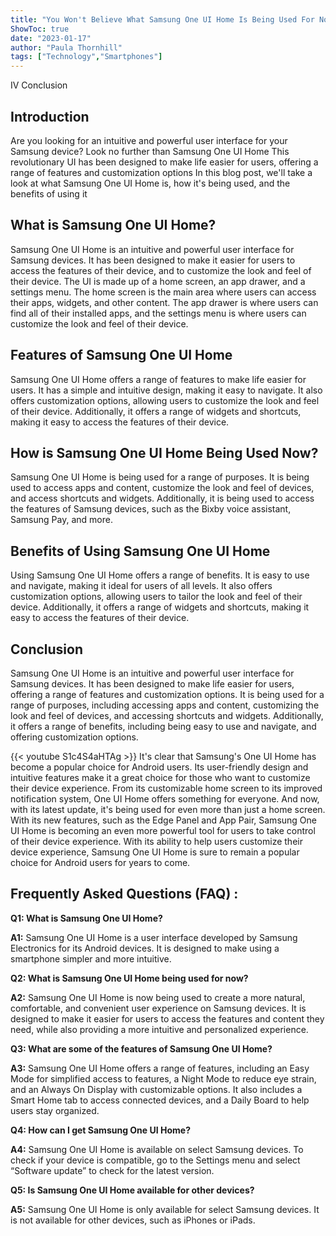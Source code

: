 ```yaml
---
title: "You Won't Believe What Samsung One UI Home Is Being Used For Now!"
ShowToc: true 
date: "2023-01-17"
author: "Paula Thornhill" 
tags: ["Technology","Smartphones"]
---
```

IV Conclusion

## Introduction

Are you looking for an intuitive and powerful user interface for your Samsung device? Look no further than Samsung One UI Home This revolutionary UI has been designed to make life easier for users, offering a range of features and customization options In this blog post, we'll take a look at what Samsung One UI Home is, how it's being used, and the benefits of using it 

## What is Samsung One UI Home?

Samsung One UI Home is an intuitive and powerful user interface for Samsung devices. It has been designed to make it easier for users to access the features of their device, and to customize the look and feel of their device. The UI is made up of a home screen, an app drawer, and a settings menu. The home screen is the main area where users can access their apps, widgets, and other content. The app drawer is where users can find all of their installed apps, and the settings menu is where users can customize the look and feel of their device. 

## Features of Samsung One UI Home

Samsung One UI Home offers a range of features to make life easier for users. It has a simple and intuitive design, making it easy to navigate. It also offers customization options, allowing users to customize the look and feel of their device. Additionally, it offers a range of widgets and shortcuts, making it easy to access the features of their device. 

## How is Samsung One UI Home Being Used Now?

Samsung One UI Home is being used for a range of purposes. It is being used to access apps and content, customize the look and feel of devices, and access shortcuts and widgets. Additionally, it is being used to access the features of Samsung devices, such as the Bixby voice assistant, Samsung Pay, and more. 

## Benefits of Using Samsung One UI Home

Using Samsung One UI Home offers a range of benefits. It is easy to use and navigate, making it ideal for users of all levels. It also offers customization options, allowing users to tailor the look and feel of their device. Additionally, it offers a range of widgets and shortcuts, making it easy to access the features of their device. 

## Conclusion

Samsung One UI Home is an intuitive and powerful user interface for Samsung devices. It has been designed to make life easier for users, offering a range of features and customization options. It is being used for a range of purposes, including accessing apps and content, customizing the look and feel of devices, and accessing shortcuts and widgets. Additionally, it offers a range of benefits, including being easy to use and navigate, and offering customization options.

{{< youtube S1c4S4aHTAg >}} 
It's clear that Samsung's One UI Home has become a popular choice for Android users. Its user-friendly design and intuitive features make it a great choice for those who want to customize their device experience. From its customizable home screen to its improved notification system, One UI Home offers something for everyone. And now, with its latest update, it's being used for even more than just a home screen. With its new features, such as the Edge Panel and App Pair, Samsung One UI Home is becoming an even more powerful tool for users to take control of their device experience. With its ability to help users customize their device experience, Samsung One UI Home is sure to remain a popular choice for Android users for years to come.

## Frequently Asked Questions (FAQ) :
**Q1: What is Samsung One UI Home?**

**A1:** Samsung One UI Home is a user interface developed by Samsung Electronics for its Android devices. It is designed to make using a smartphone simpler and more intuitive.

**Q2: What is Samsung One UI Home being used for now?**

**A2:** Samsung One UI Home is now being used to create a more natural, comfortable, and convenient user experience on Samsung devices. It is designed to make it easier for users to access the features and content they need, while also providing a more intuitive and personalized experience.

**Q3: What are some of the features of Samsung One UI Home?**

**A3:** Samsung One UI Home offers a range of features, including an Easy Mode for simplified access to features, a Night Mode to reduce eye strain, and an Always On Display with customizable options. It also includes a Smart Home tab to access connected devices, and a Daily Board to help users stay organized.

**Q4: How can I get Samsung One UI Home?**

**A4:** Samsung One UI Home is available on select Samsung devices. To check if your device is compatible, go to the Settings menu and select “Software update” to check for the latest version.

**Q5: Is Samsung One UI Home available for other devices?**

**A5:** Samsung One UI Home is only available for select Samsung devices. It is not available for other devices, such as iPhones or iPads.



